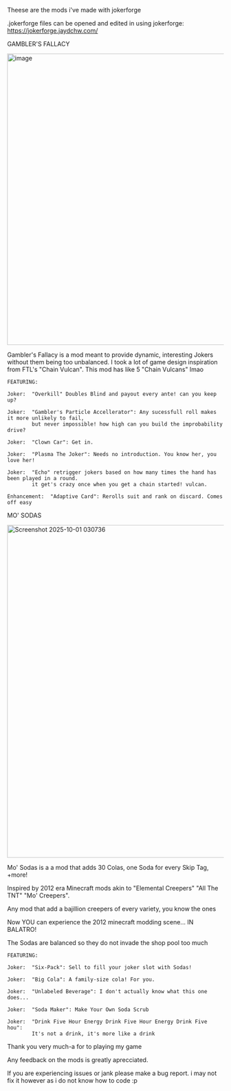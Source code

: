 Theese are the mods i've made with jokerforge

.jokerforge files can be opened and edited in using jokerforge: https://jokerforge.jaydchw.com/




GAMBLER'S FALLACY

<img width="861" height="677" alt="image" src="https://github.com/user-attachments/assets/4370870d-32ae-4dbd-bd2d-702ce8b5660e" />

Gambler's Fallacy is a mod meant to provide dynamic, interesting Jokers without them being too unbalanced. I took a lot of game design inspiration from FTL's "Chain Vulcan". This mod has like 5 "Chain Vulcans" lmao



    FEATURING:

    Joker:  "Overkill" Doubles Blind and payout every ante! can you keep up?

    Joker:  "Gambler's Particle Accellerator": Any sucessfull roll makes it more unlikely to fail,
            but never impossible! how high can you build the improbability drive?

    Joker:  "Clown Car": Get in.

    Joker:  "Plasma The Joker": Needs no introduction. You know her, you love her!

    Joker:  "Echo" retrigger jokers based on how many times the hand has been played in a round.
            it get's crazy once when you get a chain started! vulcan.

    Enhancement:  "Adaptive Card": Rerolls suit and rank on discard. Comes off easy



MO' SODAS

<img width="870" height="773" alt="Screenshot 2025-10-01 030736" src="https://github.com/user-attachments/assets/14c85d5d-ca1e-429a-9b85-f68551f296f7" />

Mo' Sodas is a a mod that adds 30 Colas, one Soda for every Skip Tag, +more!

Inspired by 2012 era Minecraft mods akin to "Elemental Creepers" "All The TNT" "Mo' Creepers".

Any mod that add a bajillion creepers of every variety, you know the ones

Now YOU can experience the 2012 minecraft modding scene... IN BALATRO!

The Sodas are balanced so they do not invade the shop pool too much



    FEATURING:

    Joker:  "Six-Pack": Sell to fill your joker slot with Sodas!

    Joker:  "Big Cola": A family-size cola! For you.

    Joker:  "Unlabeled Beverage": I don't actually know what this one does...

    Joker:  "Soda Maker": Make Your Own Soda Scrub

    Joker:  "Drink Five Hour Energy Drink Five Hour Energy Drink Five hou":
            It's not a drink, it's more like a drink

Thank you very much-a for to playing my game

Any feedback on the mods is greatly aprecciated.

If you are experiencing issues or jank please make a bug report. i may not fix it however as i do not know how to code :p 
